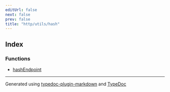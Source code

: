 ```yaml
---
editUrl: false
next: false
prev: false
title: "http/utils/hash"
---
```


## Index

### Functions

- [hashEndpoint](/api/http/utils/hash/functions/hashendpoint/)

***

Generated using [typedoc-plugin-markdown](https://www.npmjs.com/package/typedoc-plugin-markdown) and [TypeDoc](https://typedoc.org/)
